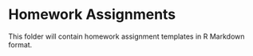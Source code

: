 # Homework Assignments

This folder will contain homework assignment templates in R Markdown format.
